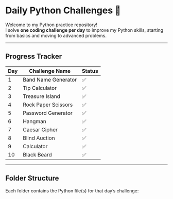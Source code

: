 # Daily Python Challenges 🐍

Welcome to my Python practice repository!  
I solve **one coding challenge per day** to improve my Python skills, starting from basics and moving to advanced problems.

---

## Progress Tracker

| Day | Challenge Name                | Status |
|-----|-------------------------------|--------|
| 1   | Band Name Generator           | ✅     |
| 2   | Tip Calculator                | ✅     |
| 3   | Treasure Island               | ✅     |
| 4   | Rock Paper Scissors           | ✅     |
| 5   | Password Generator            | ✅     |
| 6   | Hangman                       | ✅     |
| 7   | Caesar Cipher                 | ✅     |
| 8   | Blind Auction                 | ✅     |
| 9   | Calculator                    | ✅     |
| 10  | Black Beard                   | ✅     |



---

## Folder Structure
Each folder contains the Python file(s) for that day’s challenge:

